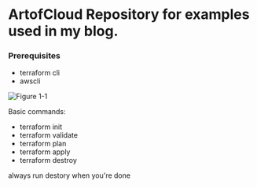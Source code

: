 # ArtofCloud Repository for examples used in my blog.

###  Prerequisites
- terraform cli
- awscli


![Figure 1-1](https://www.memecreator.org/static/images/memes/5277332.jpg "meme")


Basic commands:

- terraform init
- terraform validate
- terraform plan
- terraform apply
- terraform destroy


always run destory when you're done
